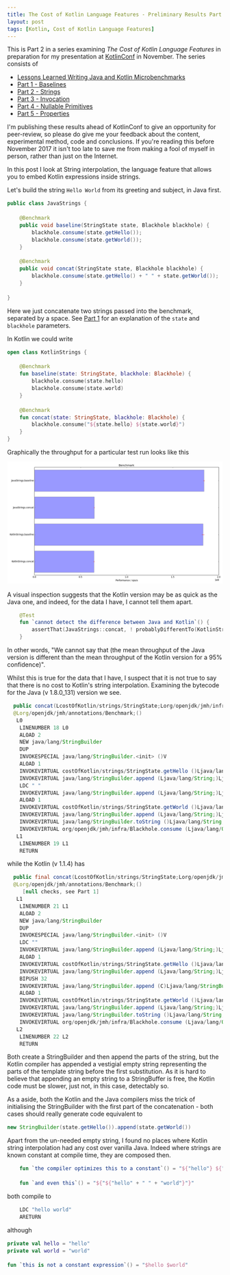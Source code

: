 ```yaml
---
title: The Cost of Kotlin Language Features - Preliminary Results Part 2 - Strings
layout: post
tags: [Kotlin, Cost of Kotlin Language Features]
---
```

This is Part 2 in a series examining *The Cost of Kotlin Language Features* in preparation for my presentation at [KotlinConf](http://kotlinconf.com) in November. The series consists of 

* [Lessons Learned Writing Java and Kotlin Microbenchmarks](benchmarks.html)
* [Part 1 - Baselines](cost-of-kotlin-preliminary-results-part1-baselines.html)
* [Part 2 - Strings](cost-of-kotlin-preliminary-results-part2-strings.html)
* [Part 3 - Invocation](cost-of-kotlin-preliminary-results-part3-invocation.html)
* [Part 4 - Nullable Primitives](cost-of-kotlin-preliminary-results-part-4-nullable-primitives.html)
* [Part 5 - Properties](cost-of-kotlin-preliminary-results-part-5-properties.html)


I'm publishing these results ahead of KotlinConf to give an opportunity for peer-review, so please do give me your feedback about the content, experimental method, code and conclusions. If you're reading this before November 2017 it isn't too late to save me from making a fool of myself in person, rather than just on the Internet.
 
In this post I look at String interpolation, the language feature that allows you to embed Kotlin expressions inside strings. 

Let's build the string `Hello World` from its greeting and subject, in Java first.

```java
public class JavaStrings {

    @Benchmark
    public void baseline(StringState state, Blackhole blackhole) {
        blackhole.consume(state.getHello());
        blackhole.consume(state.getWorld());
    }

    @Benchmark
    public void concat(StringState state, Blackhole blackhole) {
        blackhole.consume(state.getHello() + " " + state.getWorld());
    }

}
```

Here we just concatenate two strings passed into the benchmark, separated by a space. See [Part 1](2017-10-08-cost-of-kotlin-preliminary-results-part1-baselines.html) for an explanation of the `state` and `blackhole` parameters.

In Kotlin we could write

```kotlin
open class KotlinStrings {

    @Benchmark
    fun baseline(state: StringState, blackhole: Blackhole) {
        blackhole.consume(state.hello)
        blackhole.consume(state.world)
    }

    @Benchmark
    fun concat(state: StringState, blackhole: Blackhole) {
        blackhole.consume("${state.hello} ${state.world}")
    }
}
```

Graphically the throughput for a particular test run looks like this

![A Sample Strings Run](assets/strings-f1-w10-m500-run2.png)

A visual inspection suggests that the Kotlin version may be as quick as the Java one, and indeed, for the data I have, I cannot tell them apart.

```kotlin
    @Test
    fun `cannot detect the difference between Java and Kotlin`() {
        assertThat(JavaStrings::concat, ! probablyDifferentTo(KotlinStrings::concat))
    }
```

In other words, "We cannot say that (the mean throughput of the Java version is different than the mean throughput of the Kotlin version for a 95% confidence)".

Whilst this is true for the data that I have, I suspect that it is not true to say that there is no cost to Kotlin's string interpolation. Examining the bytecode for the Java (v 1.8.0_131) version we see.

```java
  public concat(LcostOfKotlin/strings/StringState;Lorg/openjdk/jmh/infra/Blackhole;)V
  @Lorg/openjdk/jmh/annotations/Benchmark;()
   L0
    LINENUMBER 18 L0
    ALOAD 2
    NEW java/lang/StringBuilder
    DUP
    INVOKESPECIAL java/lang/StringBuilder.<init> ()V
    ALOAD 1
    INVOKEVIRTUAL costOfKotlin/strings/StringState.getHello ()Ljava/lang/String;
    INVOKEVIRTUAL java/lang/StringBuilder.append (Ljava/lang/String;)Ljava/lang/StringBuilder;
    LDC " "
    INVOKEVIRTUAL java/lang/StringBuilder.append (Ljava/lang/String;)Ljava/lang/StringBuilder;
    ALOAD 1
    INVOKEVIRTUAL costOfKotlin/strings/StringState.getWorld ()Ljava/lang/String;
    INVOKEVIRTUAL java/lang/StringBuilder.append (Ljava/lang/String;)Ljava/lang/StringBuilder;
    INVOKEVIRTUAL java/lang/StringBuilder.toString ()Ljava/lang/String;
    INVOKEVIRTUAL org/openjdk/jmh/infra/Blackhole.consume (Ljava/lang/Object;)V
   L1
    LINENUMBER 19 L1
    RETURN
```

while the Kotlin (v 1.1.4) has

```java
  public final concat(LcostOfKotlin/strings/StringState;Lorg/openjdk/jmh/infra/Blackhole;)V
  @Lorg/openjdk/jmh/annotations/Benchmark;()
     [null checks, see Part 1]
   L1
    LINENUMBER 21 L1
    ALOAD 2
    NEW java/lang/StringBuilder
    DUP
    INVOKESPECIAL java/lang/StringBuilder.<init> ()V
    LDC ""
    INVOKEVIRTUAL java/lang/StringBuilder.append (Ljava/lang/String;)Ljava/lang/StringBuilder;
    ALOAD 1
    INVOKEVIRTUAL costOfKotlin/strings/StringState.getHello ()Ljava/lang/String;
    INVOKEVIRTUAL java/lang/StringBuilder.append (Ljava/lang/String;)Ljava/lang/StringBuilder;
    BIPUSH 32
    INVOKEVIRTUAL java/lang/StringBuilder.append (C)Ljava/lang/StringBuilder;
    ALOAD 1
    INVOKEVIRTUAL costOfKotlin/strings/StringState.getWorld ()Ljava/lang/String;
    INVOKEVIRTUAL java/lang/StringBuilder.append (Ljava/lang/String;)Ljava/lang/StringBuilder;
    INVOKEVIRTUAL java/lang/StringBuilder.toString ()Ljava/lang/String;
    INVOKEVIRTUAL org/openjdk/jmh/infra/Blackhole.consume (Ljava/lang/Object;)V
   L2
    LINENUMBER 22 L2
    RETURN
```

Both create a StringBuilder and then append the parts of the string, but the Kotlin compiler has appended a vestigial empty string representing the parts of the template string before the first substitution. As it is hard to believe that appending an empty string to a StringBuffer is free, the Kotlin code must be slower, just not, in this case, detectably so.

As a aside, both the Kotlin and the Java compilers miss the trick of initialising the StringBuilder with the first part of the concatenation - both cases should really generate code equivalent to  

```java
new StringBuilder(state.getHello()).append(state.getWorld())
``` 

Apart from the un-needed empty string, I found no places where Kotlin string interpolation had any cost over vanilla Java. Indeed where strings are known constant at compile time, they are composed then.

```kotlin
    fun `the compiler optimizes this to a constant`() = "${"hello"} ${"world"}"

    fun `and even this`() = "${"${"hello" + " " + "world"}"}"
``` 

both compile to 

```java
    LDC "hello world"
    ARETURN
```

although 

```kotlin
private val hello = "hello"
private val world = "world"

fun `this is not a constant expression`() = "$hello $world"
```




  



